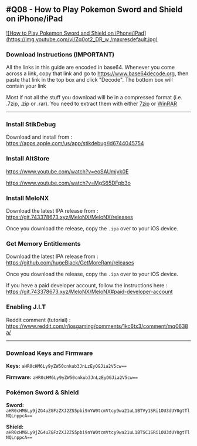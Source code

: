 ## #Q08 - How to Play Pokemon Sword and Shield on iPhone/iPad

[![How to Play Pokemon Sword and Shield on iPhone/iPad](https://img.youtube.com/vi/Zq0ot2_DR_w  /maxresdefault.jpg)](https://www.youtube.com/embed/Zq0ot2_DR_w    )

### Download Instructions (IMPORTANT)

All the links in this guide are encoded in base64. Whenever you come across a link, copy that link and go to https://www.base64decode.org, then paste that link in the top box and click "Decode". The bottom box will contain your link

Most if not all the stuff you download will be in a compressed format (i.e. .7zip, .zip or .rar). You need to extract them with either [7zip](https://www.7-zip.org) or [WinRAR](https://www.win-rar.com/download.html?&L=0)

* * *

### Install StikDebug

Download and install from : https://apps.apple.com/us/app/stikdebug/id6744045754

### Install AltStore

https://www.youtube.com/watch?v=eoSAUmjvk0E

https://www.youtube.com/watch?v=MgS65DFpb3o

### Install MeloNX

Download the latest IPA release from : https://git.743378673.xyz/MeloNX/MeloNX/releases

Once you download the release, copy the `.ipa` over to your iOS device.

### Get Memory Entitlements

Download the latest IPA release from : https://github.com/hugeBlack/GetMoreRam/releases

Once you download the release, copy the `.ipa` over to your iOS device.

If you heve a paid developer account, follow the instructions here : https://git.743378673.xyz/MeloNX/MeloNX#paid-developer-account

### Enabling J.I.T

Reddit comment (tutorial) : https://www.reddit.com/r/iosgaming/comments/1kc6tx3/comment/mq0638a/

* * *

### Download Keys and Firmware

**Keys:** `aHR0cHM6Ly9yZW50cnkub3JnLzEyOGJia2V5cw==`

**Firmware:** `aHR0cHM6Ly9yZW50cnkub3JnLzEyOGJia2V5cw==`

### Pokémon Sword & Shield

**Sword:** `aHR0cHM6Ly9jZG4uZGFzZXJ2ZS5pbi9nYW0tcmVtcy9wa21uL1BTVy1SRi1OU3dUY0gtTlNQLnppcA==`

**Shield:** `aHR0cHM6Ly9jZG4uZGFzZXJ2ZS5pbi9nYW0tcmVtcy9wa21uL1BTSC1SRi1OU3dUY0gtTlNQLnppcA==`
